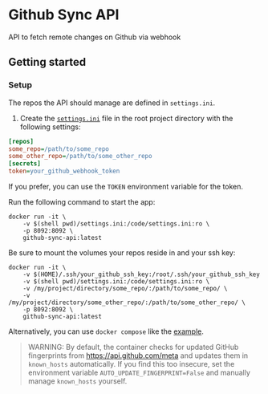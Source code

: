 # Github Sync API

API to fetch remote changes on Github via webhook

## Getting started

### Setup

The repos the API should manage are defined in `settings.ini`.

1. Create the [`settings.ini`](example/settings.ini) file in the root project directory with the following settings:

```ini
[repos]
some_repo=/path/to/some_repo
some_other_repo=/path/to/some_other_repo
[secrets]
token=your_github_webhook_token
```

If you prefer, you can use the `TOKEN` environment variable for the token.

Run the following command to start the app:

```shell
docker run -it \
	-v $(shell pwd)/settings.ini:/code/settings.ini:ro \
	-p 8092:8092 \
	github-sync-api:latest
```

Be sure to mount the volumes your repos reside in and your ssh key:

```shell
docker run -it \
	-v $(HOME)/.ssh/your_github_ssh_key:/root/.ssh/your_github_ssh_key
	-v $(shell pwd)/settings.ini:/code/settings.ini:ro \
	-v /my/project/directory/some_repo/:/path/to/some_repo/ \
	-v /my/project/directory/some_other_repo/:/path/to/some_other_repo/ \
	-p 8092:8092 \
	github-sync-api:latest
```

Alternatively, you can use `docker compose` like the [example](example/docker-compose.yaml).

> WARNING: By default, the container checks for updated GitHub fingerprints from https://api.github.com/meta and updates 
> them in `known_hosts` automatically. If you find this too insecure, set the environment variable
> `AUTO_UPDATE_FINGERPRINT=False` and manually manage `known_hosts` yourself.
